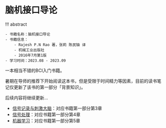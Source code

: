 # 脑机接口导论

!!! abstract

    - 书籍名称：脑机接口导论
    - 书籍信息：
        - Rajesh P.N Rao 著，张莉 陈民铀 译
        - 机械工业出版社
        - 2016年7月第1版
    - 学习时间：2023.08 - 2023.09

一本相当不错的BCI入门书籍。

暑期在导师的推荐下开始阅读这本书，但是受限于时间精力等因素，目前的读书笔记仅更新了该书的第一部分「背景知识」。

后续内容将继续更新...

- [信号记录与刺激大脑](ch3.md)：对应书籍第一部分第3章
- [信号处理](ch4.md)：对应书籍第一部分第4章
- [机器学习](ch5.md)：对应书籍第一部分第5章
